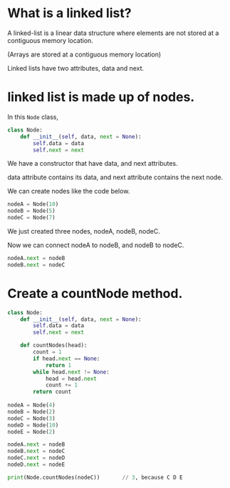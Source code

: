 # What is a linked list?

A linked-list is a linear data structure where elements are not stored at a contiguous memory location.

(Arrays are stored at a contiguous memory location)

Linked lists have two attributes, data and next.

# linked list is made up of nodes.

In this `Node` class, 

```py
class Node:
    def __init__(self, data, next = None):
        self.data = data
        self.next = next
```

We have a constructor that have data, and next attributes.

data attribute contains its data, and next attribute contains the next node.

We can create nodes like the code below.

```py
nodeA = Node(10)
nodeB = Node(5)
nodeC = Node(7)
```

We just created three nodes, nodeA, nodeB, nodeC.

Now we can connect nodeA to nodeB, and nodeB to nodeC.

```py
nodeA.next = nodeB
nodeB.next = nodeC
```

# Create a countNode method.


```py
class Node:
    def __init__(self, data, next = None):
        self.data = data
        self.next = next

    def countNodes(head):
        count = 1
        if head.next == None:
            return 1
        while head.next != None:
            head = head.next
            count += 1
        return count
    
nodeA = Node(4)
nodeB = Node(2)
nodeC = Node(3)
nodeD = Node(10)
nodeE = Node(2)

nodeA.next = nodeB
nodeB.next = nodeC
nodeC.next = nodeD
nodeD.next = nodeE

print(Node.countNodes(nodeC))       // 3, because C D E
```
